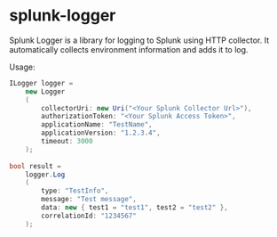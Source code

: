 # splunk-logger

Splunk Logger is a library for logging to Splunk using HTTP collector. It automatically collects environment information and adds it to log.

Usage:

```csharp
ILogger logger = 
    new Logger
    (
        collectorUri: new Uri("<Your Splunk Collector Url>"), 
        authorizationToken: "<Your Splunk Access Token>", 
        applicationName: "TestName", 
        applicationVersion: "1.2.3.4", 
        timeout: 3000
    );
	
bool result = 
    logger.Log
    (
        type: "TestInfo", 
        message: "Test message", 
        data: new { test1 = "test1", test2 = "test2" },
        correlationId: "1234567"
    );	
```